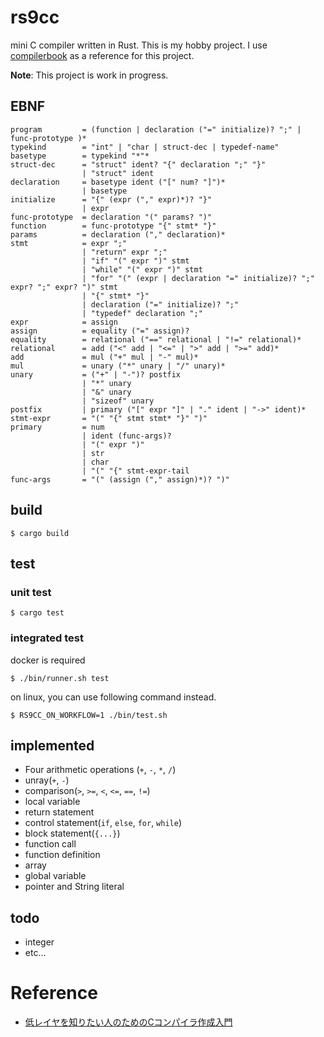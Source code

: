 # rs9cc

mini C compiler written in Rust. This is my hobby project. I use [compilerbook](https://www.sigbus.info/compilerbook) as a reference for this project.

**Note**: This project is work in progress.

## EBNF
```
program         = (function | declaration ("=" initialize)? ";" | func-prototype )*
typekind        = "int" | "char | struct-dec | typedef-name"
basetype        = typekind "*"*
struct-dec      = "struct" ident? "{" declaration ";" "}"
                | "struct" ident
declaration     = basetype ident ("[" num? "]")*
                | basetype 
initialize      = "{" (expr ("," expr)*)? "}" 
                | expr 
func-prototype  = declaration "(" params? ")" 
function        = func-prototype "{" stmt* "}"
params          = declaration ("," declaration)*
stmt            = expr ";"
                | "return" expr ";"
                | "if" "(" expr ")" stmt
                | "while" "(" expr ")" stmt
                | "for" "(" (expr | declaration "=" initialize)? ";" expr? ";" expr? ")" stmt
                | "{" stmt* "}"
                | declaration ("=" initialize)? ";"
                | "typedef" declaration ";"
expr            = assign
assign          = equality ("=" assign)?
equality        = relational ("==" relational | "!=" relational)*
relational      = add ("<" add | "<=" | ">" add | ">=" add)*
add             = mul ("+" mul | "-" mul)*
mul             = unary ("*" unary | "/" unary)*
unary           = ("+" | "-")? postfix
                | "*" unary
                | "&" unary
                | "sizeof" unary
postfix         | primary ("[" expr "]" | "." ident | "->" ident)*
stmt-expr       = "(" "{" stmt stmt* "}" ")"
primary         = num 
                | ident (func-args)? 
                | "(" expr ")"
                | str
                | char
                | "(" "{" stmt-expr-tail
func-args       = "(" (assign ("," assign)*)? ")"
```

## build 
```
$ cargo build
```

## test
### unit test
```
$ cargo test
```

### integrated test
docker is required
```
$ ./bin/runner.sh test
```

on linux, you can use following command instead.
```
$ RS9CC_ON_WORKFLOW=1 ./bin/test.sh
```

## implemented
- Four arithmetic operations (`+`, `-`, `*`, `/`)
- unray(`+`, `-`)
- comparison(`>`, `>=`, `<`, `<=`, `==`, `!=`)
- local variable
- return statement
- control statement(`if`, `else`, `for`, `while`)
- block statement(`{...}`)
- function call
- function definition
- array
- global variable
- pointer and String literal


## todo
- integer
- etc...

 # Reference
 - [低レイヤを知りたい人のためのCコンパイラ作成入門](https://www.sigbus.info/compilerbook)
